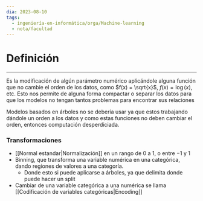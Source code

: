 ```yaml
---
dia: 2023-08-10
tags:
  - ingeniería-en-informática/orga/Machine-learning
  - nota/facultad
---
```

# Definición
---
Es la modificación de algún parámetro numérico aplicándole alguna función que no cambie el orden de los datos, como $f(x) = \sqrt{x}$, $f(x) = \log(x)$, etc. Esto nos permite de alguna forma compactar o separar los datos para que los modelos no tengan tantos problemas para encontrar sus relaciones

Modelos basados en árboles no se debería usar ya que estos trabajando dándole un orden a los datos y como estas funciones no deben cambiar el orden, entonces computación desperdiciada.

### Transformaciones
* [[Normal estandar|Normalización]] en un rango de $0$ a $1$, o entre $-1$ y $1$
* Binning, que transforma una variable numérica en una categórica, dando regiones de valores a una categoría. 
	* Donde esto si puede aplicarse a árboles, ya que delimita donde puede hacer un split
* Cambiar de una variable categórica a una numérica se llama [[Codificación de variables categóricas|Encoding]]